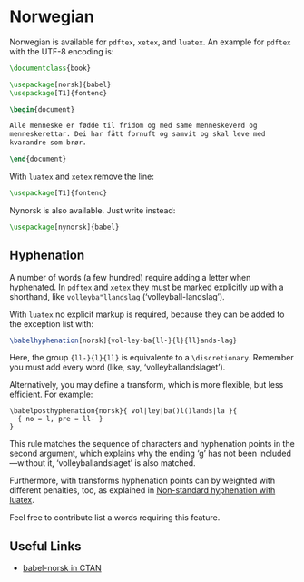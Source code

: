 # Norwegian

Norwegian is available for `pdftex`, `xetex`, and `luatex`. An example
for `pdftex` with the UTF-8 encoding is:
```tex
\documentclass{book}

\usepackage[norsk]{babel}
\usepackage[T1]{fontenc}

\begin{document}

Alle menneske er fødde til fridom og med same menneskeverd og
menneskerettar. Dei har fått fornuft og samvit og skal leve med
kvarandre som brør.

\end{document}
```

With `luatex` and `xetex` remove the line:
```tex
\usepackage[T1]{fontenc}
```

Nynorsk is also available. Just write instead:
```tex
\usepackage[nynorsk]{babel}
```

## Hyphenation

A number of words (a few hundred) require adding a letter when
hyphenated. In `pdftex` and `xetex` they must be marked explicitly up
with a shorthand, like `volleyba"llandslag` (‘volleyball-landslag’).

With `luatex` no explicit markup is required, because they can be
added to the exception list with:
```tex
\babelhyphenation[norsk]{vol-ley-ba{ll-}{l}{ll}ands-lag}
```
Here, the group `{ll-}{l}{ll}` is equivalente to a `\discretionary`.
Remember you must add every word (like, say, ‘volleyballandslaget’).

Alternatively, you may define a transform, which is more flexible, but
less efficient. For example:
```
\babelposthyphenation{norsk}{ vol|ley|ba()l()lands|la }{
  { no = l, pre = ll- }
}
```
This rule matches the sequence of characters and hyphenation points in
the second argument, which explains why the ending ‘g’ has not been
included —without it, ‘volleyballandslaget’ is also matched.

Furthermore, with transforms hyphenation points can by weighted with
different penalties, too, as explained in [Non-standard hyphenation
with
luatex](https://latex3.github.io/babel/guides/non-standard-hyphenation-with-luatex.html).

Feel free to contribute list a words requiring this feature.

## Useful Links

* [babel-norsk in CTAN](https://ctan.org/pkg/babel-norsk)